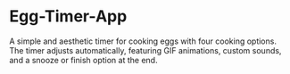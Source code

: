 # Egg-Timer-App
A simple and aesthetic timer for cooking eggs with four cooking options. The timer adjusts automatically, featuring GIF animations, custom sounds, and a snooze or finish option at the end.
